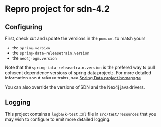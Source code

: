 # Repro project for sdn-4.2

## Configuring

First, check out and update the versions in the `pom.xml` to match yours

- the `spring.version`
- the `spring-data-releasetrain.version`
- the `neo4j-ogm.version`

Note that the `spring-data-releasetrain.version` is the prefered way to pull coherent dependency versions of spring data projects.
For more detailed information about release trains, see [Spring Data project homepage](http://projects.spring.io/spring-data/).

You can also override the versions of SDN and the Neo4j java drivers.

## Logging

This project contains a `logback-test.xml` file in `src/test/resources` that you
may wish to configure to emit more detailed logging.